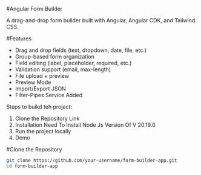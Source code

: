 #Angular Form Builder

A drag-and-drop form builder built with Angular, Angular CDK, and Tailwind CSS.


#Features

- Drag and drop fields (text, dropdown, date, file, etc.)
- Group-based form organization
- Field editing (label, placeholder, required, etc.)
- Validation support (email, max-length)
- File upload + preview
- Preview Mode
- Import/Export JSON
- Filter-Pipes Service Added


Steps to buikd teh project:
1. Clone the Repository Link
2. Installation
   Need To Install Node Js Version Of V 20.19.0
4. Run the project locally
5. Demo
   

#Clone the Repository

```bash
git clone https://github.com/your-username/form-builder-app.git
cd form-builder-app



